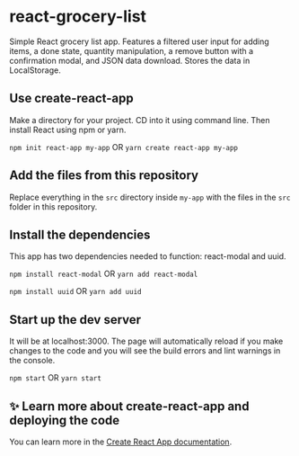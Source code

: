 # react-grocery-list
Simple React grocery list app. Features a filtered user input for adding items, a done state, quantity manipulation, a remove button with a confirmation modal, and JSON data download. Stores the data in LocalStorage.

## Use create-react-app
Make a directory for your project. CD into it using command line. Then install React using npm or yarn.

``` npm init react-app my-app ```
OR
``` yarn create react-app my-app ```

## Add the files from this repository
Replace everything in the ``src`` directory inside ``my-app`` with the files in the ``src`` folder in this repository.

## Install the dependencies
This app has two dependencies needed to function: react-modal and uuid.

``` npm install react-modal ```
OR
``` yarn add react-modal ```

``` npm install uuid ```
OR
``` yarn add uuid ```

## Start up the dev server
It will be at localhost:3000. The page will automatically reload if you make changes to the code and you will see the build errors and lint warnings in the console.

``` npm start ```
OR
``` yarn start ```

## :sparkles: Learn more about create-react-app and deploying the code
You can learn more in the [Create React App documentation](https://facebook.github.io/create-react-app/docs/getting-started).
